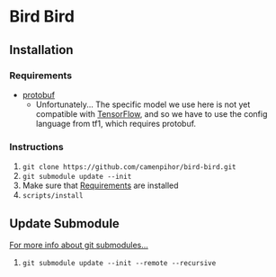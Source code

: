 # Bird Bird

## Installation

### Requirements

- [protobuf](https://grpc.io/docs/protoc-installation/)
  - Unfortunately... The specific model we use here is not yet compatible with
    [TensorFlow](https://www.tensorflow.org/hub), and so we have to use the config
    language from tf1, which requires protobuf.

### Instructions

1. `git clone https://github.com/camenpihor/bird-bird.git`
1. `git submodule update --init`
1. Make sure that [Requirements](#Requirements) are installed
1. `scripts/install`

## Update Submodule

[For more info about git submodules...](https://git-scm.com/book/en/v2/Git-Tools-Submodules)

1. `git submodule update --init --remote --recursive`
